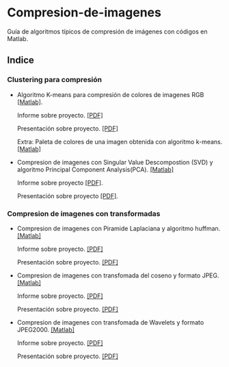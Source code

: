 # Compresion-de-imagenes
Guía de algoritmos típicos de compresión de imágenes con códigos en Matlab.

## Indice

### Clustering para compresión
* Algoritmo K-means para compresión de colores de imagenes RGB [[Matlab]](https://github.com/FlySka/Compresion-de-imagenes/blob/main/Compresion-de-colores-con-kmeans/clustering_JoaquinFarias.m).
    
     Informe sobre proyecto. [[PDF]](https://github.com/FlySka/Compresion-de-imagenes/blob/main/Compresion-de-colores-con-kmeans/Informe_k-means.pdf)
    
     Presentación sobre proyecto. [[PDF]](https://github.com/FlySka/Compresion-de-imagenes/blob/main/Compresion-de-colores-con-kmeans/PPT_kmeans.pdf)

     Extra: Paleta de colores de una imagen obtenida con algoritmo k-means. [[Matlab]](https://github.com/FlySka/Compresion-de-imagenes/blob/main/Compresion-de-colores-con-kmeans/kmeans_paleta_de_colores.m)
     

* Compresion de imagenes con Singular Value Descompostion (SVD) y algoritmo Principal Component Analysis(PCA). [[Matlab]](https://github.com/FlySka/Compresion-de-imagenes/blob/main/Compresion-de-imagenes-SVD%2BPCA/SVD_JoaquinFarias.m)

    Informe sobre proyecto [[PDF]](https://github.com/FlySka/Compresion-de-imagenes/blob/main/Compresion-de-imagenes-SVD%2BPCA/infome_SVD%2BPCA_Joaquin%20Farias.pdf).
    
    Presentación sobre proyecto [[PDF]](https://github.com/FlySka/Compresion-de-imagenes/blob/main/Compresion-de-imagenes-SVD%2BPCA/PPT_SVD%2BPCA_Joaquin%20Farias.pdf).

### Compresion de imagenes con transformadas
* Compresion de imagenes con Piramide Laplaciana y algoritmo huffman. [[Matlab]](https://github.com/FlySka/Compresion-de-imagenes/blob/main/Compresion-de-imagenes-piramide-laplaciana/CompresionPiramideLaplaciana_JoaquinFarias.m)
    
    Informe sobre proyecto. [[PDF]](https://github.com/FlySka/Compresion-de-imagenes/blob/main/Compresion-de-imagenes-piramide-laplaciana/informe_laplaciana_Joaquin%20Farias.pdf)
    
    Presentación sobre proyecto. [[PDF]](https://github.com/FlySka/Compresion-de-imagenes/blob/main/Compresion-de-imagenes-piramide-laplaciana/PPT_laplaciana_Joaquin%20Farias.pdf)
    

* Compresion de imagenes con transfomada del coseno y formato JPEG. [[Matlab]](https://github.com/FlySka/Compresion-de-imagenes/blob/main/Compresion-imagenes-JPEG/JPEG_JoaquinFarias.m)
    
    Informe sobre proyecto. [[PDF]](https://github.com/FlySka/Compresion-de-imagenes/blob/main/Compresion-imagenes-JPEG/Informe_JPEG_Joaquin%20Farias.pdf)
    
    Presentación sobre proyecto. [[PDF]](https://github.com/FlySka/Compresion-de-imagenes/blob/main/Compresion-imagenes-JPEG/PPT_JPEG_Joaquin%20Farias.pdf)
    
    
* Compresion de imagenes con transfomada de Wavelets y formato JPEG2000. [[Matlab]]()
    
    Informe sobre proyecto. [[PDF]]()
    
    Presentación sobre proyecto. [[PDF]]()
